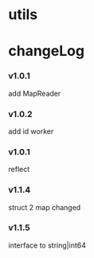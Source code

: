 # utils

# changeLog

### v1.0.1

add MapReader

### v1.0.2

add id worker

### v1.0.1

reflect

### v1.1.4

struct 2 map changed

### v1.1.5

interface to string|int64